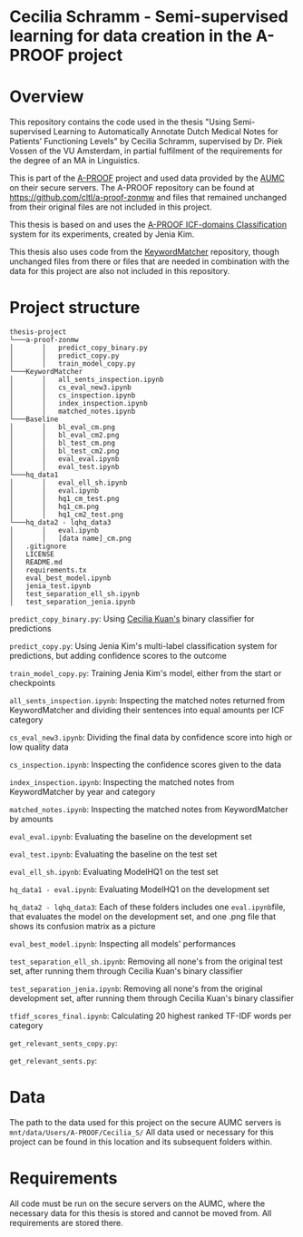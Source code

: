 # Cecilia Schramm - Semi-supervised learning for data creation in the A-PROOF project

# Overview
This repository contains the code used in the thesis "Using Semi-supervised Learning to Automatically Annotate Dutch Medical Notes for Patients’ Functioning Levels" by Cecilia Schramm, supervised by Dr. Piek Vossen of the VU Amsterdam, in partial fulfilment of the requirements for the degree of an MA in Linguistics.

This is part of the [A-PROOF](https://cltl.github.io/a-proof-project/) project and used data provided by the [AUMC](https://www.amsterdamumc.org/en/about/organization/about-amsterdam-umc.htm) on their secure servers. The A-PROOF repository can be found at <https://github.com/cltl/a-proof-zonmw> and files that remained unchanged from their original files are not included in this project.

This thesis is based on and uses the [A-PROOF ICF-domains Classification](https://huggingface.co/CLTL/icf-domains) system for its experiments, created by Jenia Kim.

This thesis also uses code from the [KeywordMatcher](https://github.com/cltl/KeywordMatcher) repository, though unchanged files from there or files that are needed in combination with the data for this project are also not included in this repository.

# Project structure

```
thesis-project
└───a-proof-zonmw
│       │   predict_copy_binary.py
│       │   predict_copy.py
│       │   train_model_copy.py
└───KeywordMatcher
│       │   all_sents_inspection.ipynb
│       │   cs_eval_new3.ipynb
│       │   cs_inspection.ipynb
│       │   index_inspection.ipynb
│       │   matched_notes.ipynb
└───Baseline
│       │   bl_eval_cm.png
│       │   bl_eval_cm2.png
│       │   bl_test_cm.png
│       │   bl_test_cm2.png
│       │   eval_eval.ipynb
│       │   eval_test.ipynb
└───hq_data1
│       │   eval_ell_sh.ipynb
│       │   eval.ipynb
│       │   hq1_cm_test.png
│       │   hq1_cm.png
│       │   hq1_cm2_test.png
└───hq_data2 - lqhq_data3
│       │   eval.ipynb
│       │   [data name]_cm.png
│   .gitignore
│   LICENSE
│   README.md
│   requirements.tx
│   eval_best_model.ipynb
│   jenia_test.ipynb
│   test_separation_ell_sh.ipynb
│   test_separation_jenia.ipynb
```

```predict_copy_binary.py```: Using [Cecilia Kuan's](https://github.com/lececefifi/a-proof-zonmw) binary classifier for predictions

```predict_copy.py```: Using Jenia Kim's multi-label classification system for predictions, but adding confidence scores to the outcome

```train_model_copy.py```: Training Jenia Kim's model, either from the start or checkpoints

```all_sents_inspection.ipynb```: Inspecting the matched notes returned from KeywordMatcher and dividing their sentences into equal amounts per ICF category

```cs_eval_new3.ipynb```: Dividing the final data by confidence score into high or low quality data

```cs_inspection.ipynb```: Inspecting the confidence scores given to the data

```index_inspection.ipynb```: Inspecting the matched notes from KeywordMatcher by year and category

```matched_notes.ipynb```: Inspecting the matched notes from KeywordMatcher by amounts

```eval_eval.ipynb```: Evaluating the baseline on the development set

```eval_test.ipynb```: Evaluating the baseline on the test set

```eval_ell_sh.ipynb```: Evaluating ModelHQ1 on the test set

```hq_data1 - eval.ipynb```: Evaluating ModelHQ1 on the development set

```hq_data2 - lqhq_data3```: Each of these folders includes one ```eval.ipynb```file, that evaluates the model on the development set, and one .png file that shows its confusion matrix as a picture

```eval_best_model.ipynb```: Inspecting all models' performances

```test_separation_ell_sh.ipynb```: Removing all none's from the original test set, after running them through Cecilia Kuan's binary classifier

```test_separation_jenia.ipynb```: Removing all none's from the original development set, after running them through Cecilia Kuan's binary classifier

```tfidf_scores_final.ipynb```: Calculating 20 highest ranked TF-IDF words per category

```get_relevant_sents_copy.py```:

```get_relevant_sents.py```: 



# Data 
The path to the data used for this project on the secure AUMC servers is
```mnt/data/Users/A-PROOF/Cecilia_S/```
All data used or necessary for this project can be found in this location and its subsequent folders within.

# Requirements
All code must be run on the secure servers on the AUMC, where the necessary data for this thesis is stored and cannot be moved from. All requirements are stored there.

